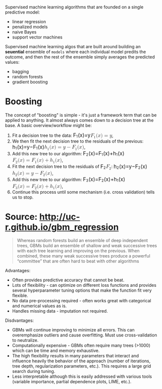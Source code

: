 Supervised machine learning algorithms that are founded on a single predictive model:
* linear regression
* penalized models
* naive Bayes
* support vector machines

Supervised machine learning algos that are built around building an **seuential** ensemble of `models` where each individual model predits the outcome, and then the rest of the ensemble simply averages the predicted values:
* bagging
* random forests
* gradient boosting 

# Boosting
The concept of "boosting" is simple - it's just a framework term that can be applied to anything. It almost always comes down to a decision tree at the base. A basic overview/workflow might be:
<ol>
  <li>Fit a decision tree to the data: <span class="MathJax_Preview" style="color: inherit; display: none;"></span><span id="MathJax-Element-1-Frame" class="mjx-chtml MathJax_CHTML" tabindex="0" data-mathml="<math xmlns=&quot;http://www.w3.org/1998/Math/MathML&quot;><msub><mi>F</mi><mn>1</mn></msub><mo stretchy=&quot;false&quot;>(</mo><mi>x</mi><mo stretchy=&quot;false&quot;>)</mo><mo>=</mo><mi>y</mi></math>" role="presentation" style="font-size: 120%; position: relative;"><span id="MJXc-Node-1" class="mjx-math" aria-hidden="true"><span id="MJXc-Node-2" class="mjx-mrow"><span id="MJXc-Node-3" class="mjx-msubsup"><span class="mjx-base" style="margin-right: -0.106em;"><span id="MJXc-Node-4" class="mjx-mi"><span class="mjx-char MJXc-TeX-math-I" style="padding-top: 0.46em; padding-bottom: 0.294em; padding-right: 0.106em;">F</span></span></span><span class="mjx-sub" style="font-size: 70.7%; vertical-align: -0.212em; padding-right: 0.071em;"><span id="MJXc-Node-5" class="mjx-mn" style=""><span class="mjx-char MJXc-TeX-main-R" style="padding-top: 0.377em; padding-bottom: 0.335em;">1</span></span></span></span><span id="MJXc-Node-6" class="mjx-mo"><span class="mjx-char MJXc-TeX-main-R" style="padding-top: 0.46em; padding-bottom: 0.585em;">(</span></span><span id="MJXc-Node-7" class="mjx-mi"><span class="mjx-char MJXc-TeX-math-I" style="padding-top: 0.21em; padding-bottom: 0.294em;">x</span></span><span id="MJXc-Node-8" class="mjx-mo"><span class="mjx-char MJXc-TeX-main-R" style="padding-top: 0.46em; padding-bottom: 0.585em;">)</span></span><span id="MJXc-Node-9" class="mjx-mo MJXc-space3"><span class="mjx-char MJXc-TeX-main-R" style="padding-top: 0.085em; padding-bottom: 0.335em;">=</span></span><span id="MJXc-Node-10" class="mjx-mi MJXc-space3"><span class="mjx-char MJXc-TeX-math-I" style="padding-top: 0.21em; padding-bottom: 0.502em; padding-right: 0.006em;">y</span></span></span></span><span class="MJX_Assistive_MathML" role="presentation"><math xmlns="http://www.w3.org/1998/Math/MathML"><msub><mi>F</mi><mn>1</mn></msub><mo stretchy="false">(</mo><mi>x</mi><mo stretchy="false">)</mo><mo>=</mo><mi>y</mi></math></span></span><script type="math/tex" id="MathJax-Element-1">F_1(x) = y</script>,</li>
  <li>We then fit the next decision tree to the residuals of the previous: <span class="MathJax_Preview" style="color: inherit; display: none;"></span><span id="MathJax-Element-2-Frame" class="mjx-chtml MathJax_CHTML" tabindex="0" data-mathml="<math xmlns=&quot;http://www.w3.org/1998/Math/MathML&quot;><msub><mi>h</mi><mn>1</mn></msub><mo stretchy=&quot;false&quot;>(</mo><mi>x</mi><mo stretchy=&quot;false&quot;>)</mo><mo>=</mo><mi>y</mi><mo>&amp;#x2212;</mo><msub><mi>F</mi><mn>1</mn></msub><mo stretchy=&quot;false&quot;>(</mo><mi>x</mi><mo stretchy=&quot;false&quot;>)</mo></math>" role="presentation" style="font-size: 120%; position: relative;"><span id="MJXc-Node-11" class="mjx-math" aria-hidden="true"><span id="MJXc-Node-12" class="mjx-mrow"><span id="MJXc-Node-13" class="mjx-msubsup"><span class="mjx-base"><span id="MJXc-Node-14" class="mjx-mi"><span class="mjx-char MJXc-TeX-math-I" style="padding-top: 0.46em; padding-bottom: 0.294em;">h</span></span></span><span class="mjx-sub" style="font-size: 70.7%; vertical-align: -0.212em; padding-right: 0.071em;"><span id="MJXc-Node-15" class="mjx-mn" style=""><span class="mjx-char MJXc-TeX-main-R" style="padding-top: 0.377em; padding-bottom: 0.335em;">1</span></span></span></span><span id="MJXc-Node-16" class="mjx-mo"><span class="mjx-char MJXc-TeX-main-R" style="padding-top: 0.46em; padding-bottom: 0.585em;">(</span></span><span id="MJXc-Node-17" class="mjx-mi"><span class="mjx-char MJXc-TeX-math-I" style="padding-top: 0.21em; padding-bottom: 0.294em;">x</span></span><span id="MJXc-Node-18" class="mjx-mo"><span class="mjx-char MJXc-TeX-main-R" style="padding-top: 0.46em; padding-bottom: 0.585em;">)</span></span><span id="MJXc-Node-19" class="mjx-mo MJXc-space3"><span class="mjx-char MJXc-TeX-main-R" style="padding-top: 0.085em; padding-bottom: 0.335em;">=</span></span><span id="MJXc-Node-20" class="mjx-mi MJXc-space3"><span class="mjx-char MJXc-TeX-math-I" style="padding-top: 0.21em; padding-bottom: 0.502em; padding-right: 0.006em;">y</span></span><span id="MJXc-Node-21" class="mjx-mo MJXc-space2"><span class="mjx-char MJXc-TeX-main-R" style="padding-top: 0.294em; padding-bottom: 0.419em;">−</span></span><span id="MJXc-Node-22" class="mjx-msubsup MJXc-space2"><span class="mjx-base" style="margin-right: -0.106em;"><span id="MJXc-Node-23" class="mjx-mi"><span class="mjx-char MJXc-TeX-math-I" style="padding-top: 0.46em; padding-bottom: 0.294em; padding-right: 0.106em;">F</span></span></span><span class="mjx-sub" style="font-size: 70.7%; vertical-align: -0.212em; padding-right: 0.071em;"><span id="MJXc-Node-24" class="mjx-mn" style=""><span class="mjx-char MJXc-TeX-main-R" style="padding-top: 0.377em; padding-bottom: 0.335em;">1</span></span></span></span><span id="MJXc-Node-25" class="mjx-mo"><span class="mjx-char MJXc-TeX-main-R" style="padding-top: 0.46em; padding-bottom: 0.585em;">(</span></span><span id="MJXc-Node-26" class="mjx-mi"><span class="mjx-char MJXc-TeX-math-I" style="padding-top: 0.21em; padding-bottom: 0.294em;">x</span></span><span id="MJXc-Node-27" class="mjx-mo"><span class="mjx-char MJXc-TeX-main-R" style="padding-top: 0.46em; padding-bottom: 0.585em;">)</span></span></span></span><span class="MJX_Assistive_MathML" role="presentation"><math xmlns="http://www.w3.org/1998/Math/MathML"><msub><mi>h</mi><mn>1</mn></msub><mo stretchy="false">(</mo><mi>x</mi><mo stretchy="false">)</mo><mo>=</mo><mi>y</mi><mo>−</mo><msub><mi>F</mi><mn>1</mn></msub><mo stretchy="false">(</mo><mi>x</mi><mo stretchy="false">)</mo></math></span></span><script type="math/tex" id="MathJax-Element-2">h_1(x) = y - F_1(x)</script>,</li>
  <li>Add this new tree to our algorithm: <span class="MathJax_Preview" style="color: inherit; display: none;"></span><span id="MathJax-Element-3-Frame" class="mjx-chtml MathJax_CHTML" tabindex="0" data-mathml="<math xmlns=&quot;http://www.w3.org/1998/Math/MathML&quot;><msub><mi>F</mi><mn>2</mn></msub><mo stretchy=&quot;false&quot;>(</mo><mi>x</mi><mo stretchy=&quot;false&quot;>)</mo><mo>=</mo><msub><mi>F</mi><mn>1</mn></msub><mo stretchy=&quot;false&quot;>(</mo><mi>x</mi><mo stretchy=&quot;false&quot;>)</mo><mo>+</mo><msub><mi>h</mi><mn>1</mn></msub><mo stretchy=&quot;false&quot;>(</mo><mi>x</mi><mo stretchy=&quot;false&quot;>)</mo></math>" role="presentation" style="font-size: 120%; position: relative;"><span id="MJXc-Node-28" class="mjx-math" aria-hidden="true"><span id="MJXc-Node-29" class="mjx-mrow"><span id="MJXc-Node-30" class="mjx-msubsup"><span class="mjx-base" style="margin-right: -0.106em;"><span id="MJXc-Node-31" class="mjx-mi"><span class="mjx-char MJXc-TeX-math-I" style="padding-top: 0.46em; padding-bottom: 0.294em; padding-right: 0.106em;">F</span></span></span><span class="mjx-sub" style="font-size: 70.7%; vertical-align: -0.212em; padding-right: 0.071em;"><span id="MJXc-Node-32" class="mjx-mn" style=""><span class="mjx-char MJXc-TeX-main-R" style="padding-top: 0.377em; padding-bottom: 0.335em;">2</span></span></span></span><span id="MJXc-Node-33" class="mjx-mo"><span class="mjx-char MJXc-TeX-main-R" style="padding-top: 0.46em; padding-bottom: 0.585em;">(</span></span><span id="MJXc-Node-34" class="mjx-mi"><span class="mjx-char MJXc-TeX-math-I" style="padding-top: 0.21em; padding-bottom: 0.294em;">x</span></span><span id="MJXc-Node-35" class="mjx-mo"><span class="mjx-char MJXc-TeX-main-R" style="padding-top: 0.46em; padding-bottom: 0.585em;">)</span></span><span id="MJXc-Node-36" class="mjx-mo MJXc-space3"><span class="mjx-char MJXc-TeX-main-R" style="padding-top: 0.085em; padding-bottom: 0.335em;">=</span></span><span id="MJXc-Node-37" class="mjx-msubsup MJXc-space3"><span class="mjx-base" style="margin-right: -0.106em;"><span id="MJXc-Node-38" class="mjx-mi"><span class="mjx-char MJXc-TeX-math-I" style="padding-top: 0.46em; padding-bottom: 0.294em; padding-right: 0.106em;">F</span></span></span><span class="mjx-sub" style="font-size: 70.7%; vertical-align: -0.212em; padding-right: 0.071em;"><span id="MJXc-Node-39" class="mjx-mn" style=""><span class="mjx-char MJXc-TeX-main-R" style="padding-top: 0.377em; padding-bottom: 0.335em;">1</span></span></span></span><span id="MJXc-Node-40" class="mjx-mo"><span class="mjx-char MJXc-TeX-main-R" style="padding-top: 0.46em; padding-bottom: 0.585em;">(</span></span><span id="MJXc-Node-41" class="mjx-mi"><span class="mjx-char MJXc-TeX-math-I" style="padding-top: 0.21em; padding-bottom: 0.294em;">x</span></span><span id="MJXc-Node-42" class="mjx-mo"><span class="mjx-char MJXc-TeX-main-R" style="padding-top: 0.46em; padding-bottom: 0.585em;">)</span></span><span id="MJXc-Node-43" class="mjx-mo MJXc-space2"><span class="mjx-char MJXc-TeX-main-R" style="padding-top: 0.294em; padding-bottom: 0.419em;">+</span></span><span id="MJXc-Node-44" class="mjx-msubsup MJXc-space2"><span class="mjx-base"><span id="MJXc-Node-45" class="mjx-mi"><span class="mjx-char MJXc-TeX-math-I" style="padding-top: 0.46em; padding-bottom: 0.294em;">h</span></span></span><span class="mjx-sub" style="font-size: 70.7%; vertical-align: -0.212em; padding-right: 0.071em;"><span id="MJXc-Node-46" class="mjx-mn" style=""><span class="mjx-char MJXc-TeX-main-R" style="padding-top: 0.377em; padding-bottom: 0.335em;">1</span></span></span></span><span id="MJXc-Node-47" class="mjx-mo"><span class="mjx-char MJXc-TeX-main-R" style="padding-top: 0.46em; padding-bottom: 0.585em;">(</span></span><span id="MJXc-Node-48" class="mjx-mi"><span class="mjx-char MJXc-TeX-math-I" style="padding-top: 0.21em; padding-bottom: 0.294em;">x</span></span><span id="MJXc-Node-49" class="mjx-mo"><span class="mjx-char MJXc-TeX-main-R" style="padding-top: 0.46em; padding-bottom: 0.585em;">)</span></span></span></span><span class="MJX_Assistive_MathML" role="presentation"><math xmlns="http://www.w3.org/1998/Math/MathML"><msub><mi>F</mi><mn>2</mn></msub><mo stretchy="false">(</mo><mi>x</mi><mo stretchy="false">)</mo><mo>=</mo><msub><mi>F</mi><mn>1</mn></msub><mo stretchy="false">(</mo><mi>x</mi><mo stretchy="false">)</mo><mo>+</mo><msub><mi>h</mi><mn>1</mn></msub><mo stretchy="false">(</mo><mi>x</mi><mo stretchy="false">)</mo></math></span></span><script type="math/tex" id="MathJax-Element-3">F_2(x) = F_1(x) + h_1(x)</script>,</li>
  <li>Fit the next decision tree to the residuals of <span class="MathJax_Preview" style="color: inherit; display: none;"></span><span id="MathJax-Element-4-Frame" class="mjx-chtml MathJax_CHTML" tabindex="0" data-mathml="<math xmlns=&quot;http://www.w3.org/1998/Math/MathML&quot;><msub><mi>F</mi><mn>2</mn></msub></math>" role="presentation" style="font-size: 120%; position: relative;"><span id="MJXc-Node-50" class="mjx-math" aria-hidden="true"><span id="MJXc-Node-51" class="mjx-mrow"><span id="MJXc-Node-52" class="mjx-msubsup"><span class="mjx-base" style="margin-right: -0.106em;"><span id="MJXc-Node-53" class="mjx-mi"><span class="mjx-char MJXc-TeX-math-I" style="padding-top: 0.46em; padding-bottom: 0.294em; padding-right: 0.106em;">F</span></span></span><span class="mjx-sub" style="font-size: 70.7%; vertical-align: -0.212em; padding-right: 0.071em;"><span id="MJXc-Node-54" class="mjx-mn" style=""><span class="mjx-char MJXc-TeX-main-R" style="padding-top: 0.377em; padding-bottom: 0.335em;">2</span></span></span></span></span></span><span class="MJX_Assistive_MathML" role="presentation"><math xmlns="http://www.w3.org/1998/Math/MathML"><msub><mi>F</mi><mn>2</mn></msub></math></span></span><script type="math/tex" id="MathJax-Element-4">F_2</script>: <span class="MathJax_Preview" style="color: inherit; display: none;"></span><span id="MathJax-Element-5-Frame" class="mjx-chtml MathJax_CHTML" tabindex="0" data-mathml="<math xmlns=&quot;http://www.w3.org/1998/Math/MathML&quot;><msub><mi>h</mi><mn>2</mn></msub><mo stretchy=&quot;false&quot;>(</mo><mi>x</mi><mo stretchy=&quot;false&quot;>)</mo><mo>=</mo><mi>y</mi><mo>&amp;#x2212;</mo><msub><mi>F</mi><mn>2</mn></msub><mo stretchy=&quot;false&quot;>(</mo><mi>x</mi><mo stretchy=&quot;false&quot;>)</mo></math>" role="presentation" style="font-size: 120%; position: relative;"><span id="MJXc-Node-55" class="mjx-math" aria-hidden="true"><span id="MJXc-Node-56" class="mjx-mrow"><span id="MJXc-Node-57" class="mjx-msubsup"><span class="mjx-base"><span id="MJXc-Node-58" class="mjx-mi"><span class="mjx-char MJXc-TeX-math-I" style="padding-top: 0.46em; padding-bottom: 0.294em;">h</span></span></span><span class="mjx-sub" style="font-size: 70.7%; vertical-align: -0.212em; padding-right: 0.071em;"><span id="MJXc-Node-59" class="mjx-mn" style=""><span class="mjx-char MJXc-TeX-main-R" style="padding-top: 0.377em; padding-bottom: 0.335em;">2</span></span></span></span><span id="MJXc-Node-60" class="mjx-mo"><span class="mjx-char MJXc-TeX-main-R" style="padding-top: 0.46em; padding-bottom: 0.585em;">(</span></span><span id="MJXc-Node-61" class="mjx-mi"><span class="mjx-char MJXc-TeX-math-I" style="padding-top: 0.21em; padding-bottom: 0.294em;">x</span></span><span id="MJXc-Node-62" class="mjx-mo"><span class="mjx-char MJXc-TeX-main-R" style="padding-top: 0.46em; padding-bottom: 0.585em;">)</span></span><span id="MJXc-Node-63" class="mjx-mo MJXc-space3"><span class="mjx-char MJXc-TeX-main-R" style="padding-top: 0.085em; padding-bottom: 0.335em;">=</span></span><span id="MJXc-Node-64" class="mjx-mi MJXc-space3"><span class="mjx-char MJXc-TeX-math-I" style="padding-top: 0.21em; padding-bottom: 0.502em; padding-right: 0.006em;">y</span></span><span id="MJXc-Node-65" class="mjx-mo MJXc-space2"><span class="mjx-char MJXc-TeX-main-R" style="padding-top: 0.294em; padding-bottom: 0.419em;">−</span></span><span id="MJXc-Node-66" class="mjx-msubsup MJXc-space2"><span class="mjx-base" style="margin-right: -0.106em;"><span id="MJXc-Node-67" class="mjx-mi"><span class="mjx-char MJXc-TeX-math-I" style="padding-top: 0.46em; padding-bottom: 0.294em; padding-right: 0.106em;">F</span></span></span><span class="mjx-sub" style="font-size: 70.7%; vertical-align: -0.212em; padding-right: 0.071em;"><span id="MJXc-Node-68" class="mjx-mn" style=""><span class="mjx-char MJXc-TeX-main-R" style="padding-top: 0.377em; padding-bottom: 0.335em;">2</span></span></span></span><span id="MJXc-Node-69" class="mjx-mo"><span class="mjx-char MJXc-TeX-main-R" style="padding-top: 0.46em; padding-bottom: 0.585em;">(</span></span><span id="MJXc-Node-70" class="mjx-mi"><span class="mjx-char MJXc-TeX-math-I" style="padding-top: 0.21em; padding-bottom: 0.294em;">x</span></span><span id="MJXc-Node-71" class="mjx-mo"><span class="mjx-char MJXc-TeX-main-R" style="padding-top: 0.46em; padding-bottom: 0.585em;">)</span></span></span></span><span class="MJX_Assistive_MathML" role="presentation"><math xmlns="http://www.w3.org/1998/Math/MathML"><msub><mi>h</mi><mn>2</mn></msub><mo stretchy="false">(</mo><mi>x</mi><mo stretchy="false">)</mo><mo>=</mo><mi>y</mi><mo>−</mo><msub><mi>F</mi><mn>2</mn></msub><mo stretchy="false">(</mo><mi>x</mi><mo stretchy="false">)</mo></math></span></span><script type="math/tex" id="MathJax-Element-5">h_2(x) = y - F_2(x)</script>,</li>
  <li>Add this new tree to our algorithm: <span class="MathJax_Preview" style="color: inherit; display: none;"></span><span id="MathJax-Element-6-Frame" class="mjx-chtml MathJax_CHTML" tabindex="0" data-mathml="<math xmlns=&quot;http://www.w3.org/1998/Math/MathML&quot;><msub><mi>F</mi><mn>3</mn></msub><mo stretchy=&quot;false&quot;>(</mo><mi>x</mi><mo stretchy=&quot;false&quot;>)</mo><mo>=</mo><msub><mi>F</mi><mn>2</mn></msub><mo stretchy=&quot;false&quot;>(</mo><mi>x</mi><mo stretchy=&quot;false&quot;>)</mo><mo>+</mo><msub><mi>h</mi><mn>1</mn></msub><mo stretchy=&quot;false&quot;>(</mo><mi>x</mi><mo stretchy=&quot;false&quot;>)</mo></math>" role="presentation" style="font-size: 120%; position: relative;"><span id="MJXc-Node-72" class="mjx-math" aria-hidden="true"><span id="MJXc-Node-73" class="mjx-mrow"><span id="MJXc-Node-74" class="mjx-msubsup"><span class="mjx-base" style="margin-right: -0.106em;"><span id="MJXc-Node-75" class="mjx-mi"><span class="mjx-char MJXc-TeX-math-I" style="padding-top: 0.46em; padding-bottom: 0.294em; padding-right: 0.106em;">F</span></span></span><span class="mjx-sub" style="font-size: 70.7%; vertical-align: -0.212em; padding-right: 0.071em;"><span id="MJXc-Node-76" class="mjx-mn" style=""><span class="mjx-char MJXc-TeX-main-R" style="padding-top: 0.377em; padding-bottom: 0.377em;">3</span></span></span></span><span id="MJXc-Node-77" class="mjx-mo"><span class="mjx-char MJXc-TeX-main-R" style="padding-top: 0.46em; padding-bottom: 0.585em;">(</span></span><span id="MJXc-Node-78" class="mjx-mi"><span class="mjx-char MJXc-TeX-math-I" style="padding-top: 0.21em; padding-bottom: 0.294em;">x</span></span><span id="MJXc-Node-79" class="mjx-mo"><span class="mjx-char MJXc-TeX-main-R" style="padding-top: 0.46em; padding-bottom: 0.585em;">)</span></span><span id="MJXc-Node-80" class="mjx-mo MJXc-space3"><span class="mjx-char MJXc-TeX-main-R" style="padding-top: 0.085em; padding-bottom: 0.335em;">=</span></span><span id="MJXc-Node-81" class="mjx-msubsup MJXc-space3"><span class="mjx-base" style="margin-right: -0.106em;"><span id="MJXc-Node-82" class="mjx-mi"><span class="mjx-char MJXc-TeX-math-I" style="padding-top: 0.46em; padding-bottom: 0.294em; padding-right: 0.106em;">F</span></span></span><span class="mjx-sub" style="font-size: 70.7%; vertical-align: -0.212em; padding-right: 0.071em;"><span id="MJXc-Node-83" class="mjx-mn" style=""><span class="mjx-char MJXc-TeX-main-R" style="padding-top: 0.377em; padding-bottom: 0.335em;">2</span></span></span></span><span id="MJXc-Node-84" class="mjx-mo"><span class="mjx-char MJXc-TeX-main-R" style="padding-top: 0.46em; padding-bottom: 0.585em;">(</span></span><span id="MJXc-Node-85" class="mjx-mi"><span class="mjx-char MJXc-TeX-math-I" style="padding-top: 0.21em; padding-bottom: 0.294em;">x</span></span><span id="MJXc-Node-86" class="mjx-mo"><span class="mjx-char MJXc-TeX-main-R" style="padding-top: 0.46em; padding-bottom: 0.585em;">)</span></span><span id="MJXc-Node-87" class="mjx-mo MJXc-space2"><span class="mjx-char MJXc-TeX-main-R" style="padding-top: 0.294em; padding-bottom: 0.419em;">+</span></span><span id="MJXc-Node-88" class="mjx-msubsup MJXc-space2"><span class="mjx-base"><span id="MJXc-Node-89" class="mjx-mi"><span class="mjx-char MJXc-TeX-math-I" style="padding-top: 0.46em; padding-bottom: 0.294em;">h</span></span></span><span class="mjx-sub" style="font-size: 70.7%; vertical-align: -0.212em; padding-right: 0.071em;"><span id="MJXc-Node-90" class="mjx-mn" style=""><span class="mjx-char MJXc-TeX-main-R" style="padding-top: 0.377em; padding-bottom: 0.335em;">1</span></span></span></span><span id="MJXc-Node-91" class="mjx-mo"><span class="mjx-char MJXc-TeX-main-R" style="padding-top: 0.46em; padding-bottom: 0.585em;">(</span></span><span id="MJXc-Node-92" class="mjx-mi"><span class="mjx-char MJXc-TeX-math-I" style="padding-top: 0.21em; padding-bottom: 0.294em;">x</span></span><span id="MJXc-Node-93" class="mjx-mo"><span class="mjx-char MJXc-TeX-main-R" style="padding-top: 0.46em; padding-bottom: 0.585em;">)</span></span></span></span><span class="MJX_Assistive_MathML" role="presentation"><math xmlns="http://www.w3.org/1998/Math/MathML"><msub><mi>F</mi><mn>3</mn></msub><mo stretchy="false">(</mo><mi>x</mi><mo stretchy="false">)</mo><mo>=</mo><msub><mi>F</mi><mn>2</mn></msub><mo stretchy="false">(</mo><mi>x</mi><mo stretchy="false">)</mo><mo>+</mo><msub><mi>h</mi><mn>1</mn></msub><mo stretchy="false">(</mo><mi>x</mi><mo stretchy="false">)</mo></math></span></span><script type="math/tex" id="MathJax-Element-6">F_3(x) = F_2(x) + h_1(x)</script>,</li>
  <li>Continue this process until some mechanism (i.e. cross validation) tells us to stop.</li>
</ol>


# Source: http://uc-r.github.io/gbm_regression
> Whereas random forests build an ensemble of deep independent trees, GBMs build an ensemble of shallow and weak successive trees with each tree learning and improving on the previous. When combined, these many weak successive trees produce a powerful “committee” that are often hard to beat with other algorithms

Advantages:
* Often provides predictive accuracy that cannot be beat.
* Lots of flexibility - can optimize on different loss functions and provides several hyperparameter tuning options that make the function fit very flexible.
* No data pre-processing required - often works great with categorical and numerical values as is.
* Handles missing data - imputation not required.

Disdvantages:
* GBMs will continue improving to minimize all errors. This can overemphasize outliers and cause overfitting. Must use cross-validation to neutralize.
* Computationally expensive - GBMs often require many trees (>1000) which can be time and memory exhaustive.
* The high flexibility results in many parameters that interact and influence heavily the behavior of the approach (number of iterations, tree depth, regularization parameters, etc.). This requires a large grid search during tuning.
* Less interpretable although this is easily addressed with various tools (variable importance, partial dependence plots, LIME, etc.).
